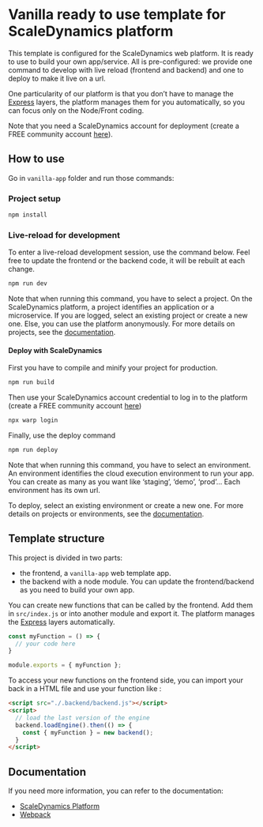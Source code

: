 # Vanilla ready to use template for ScaleDynamics platform

This template is configured for the ScaleDynamics web platform. It is ready to use to build your own app/service. All is pre-configured: we provide one command to develop with live reload (frontend and backend) and one to deploy to make it live on a url.

One particularity of our platform is that you don’t have to manage the [Express](https://expressjs.com/) layers, the platform manages them for you automatically, so you can focus only on the Node/Front coding.

Note that you need a ScaleDynamics account for deployment (create a FREE community account [here](https://console.scaledynamics.com/auth/signup/)).


## How to use

Go in `vanilla-app` folder and run those commands:

### Project setup

```sh
npm install
```

### Live-reload for development

To enter a live-reload development session, use the command below. Feel free to update the frontend or the backend code, it will be rebuilt at each change.


```sh
npm run dev
```

Note that when running this command, you have to select a project. On the ScaleDynamics platform, a project identifies an application or a microservice. If you are logged, select an existing project or create a new one. Else, you can use the platform anonymously. For more details on projects, see the [documentation](https://docs.scaledynamics.com).

#### Deploy with ScaleDynamics

First you have to compile and minify your project for production.

```sh
npm run build
```

Then use your ScaleDynamics account credential to log in to the platform (create a FREE community account [here](https://console.scaledynamics.com/auth/signup/))

```sh
npx warp login
```

Finally, use the deploy command

```sh
npm run deploy
```

Note that when running this command, you have to select an environment. An environment identifies the cloud execution environment to run your app. You can create as many as you want like ‘staging’, ‘demo’, ‘prod’... Each environment has its own url.

To deploy, select an existing environment or create a new one. For more details on projects or environments, see the [documentation](https://docs.scaledynamics.com).

## Template structure

This project is divided in two parts:
  - the frontend, a `vanilla-app` web template app.
  - the backend with a node module. You can update the frontend/backend as you need to build your own app.


You can create new functions that can be called by the frontend. Add them in `src/index.js` or into another module and export it. The platform manages the [Express](https://expressjs.com/) layers automatically.


```js
const myFunction = () => {
  // your code here
}

module.exports = { myFunction };
```

To access your new functions on the frontend side, you can import your back in a HTML file and use your function like :

```html
<script src="./.backend/backend.js"></script>
<script>
  // load the last version of the engine
  backend.loadEngine().then(() => {
    const { myFunction } = new backend();
  }
</script>
```
## Documentation

If you need more information, you can refer to the documentation:
  - [ScaleDynamics Platform](https://docs.scaledynamics.com/docs/frameworks)
  - [Webpack](https://webpack.js.org/guides/)
